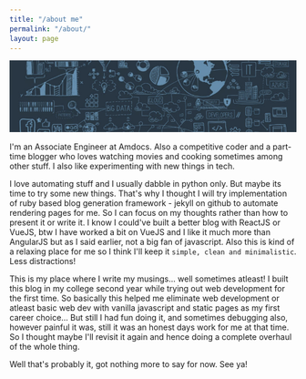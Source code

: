 ```yaml
---
title: "/about me"
permalink: "/about/"
layout: page
---
```


![just some random cover pic](/assets/images/cover.jpg)

I'm an Associate Engineer at Amdocs. Also a competitive coder and a part-time blogger who loves watching movies and cooking sometimes among other stuff. I also like experimenting with new things in tech. 


I love automating stuff and I usually dabble in python only. But maybe its time to try some new things. That's why I thought I will try implementation of ruby based blog generation framework - jekyll on github to automate rendering pages for me. So I can focus on my thoughts rather than how to present it or write it. I know I could've built a better blog with ReactJS or VueJS, btw I have worked a bit on VueJS and I like it much more than AngularJS but as I said earlier, not a big fan of javascript. Also this is kind of a relaxing place for me so I think I'll keep it ```simple, clean and minimalistic```. Less distractions!


This is my place where I write my musings... well sometimes atleast! I built this blog in my college second year while trying out web development for the first time. So basically this helped me eliminate web development or atleast basic web dev with vanilla javascript and static pages as my first career choice... But still I had fun doing it, and sometimes debugging also, however painful it was, still it was an honest days work for me at that time. So I thought maybe I'll revisit it again and hence doing a complete overhaul of the whole thing.


Well that's probably it, got nothing more to say for now. See ya!